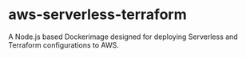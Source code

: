 # aws-serverless-terraform
A Node.js based Dockerimage designed for deploying Serverless and Terraform configurations to AWS.
